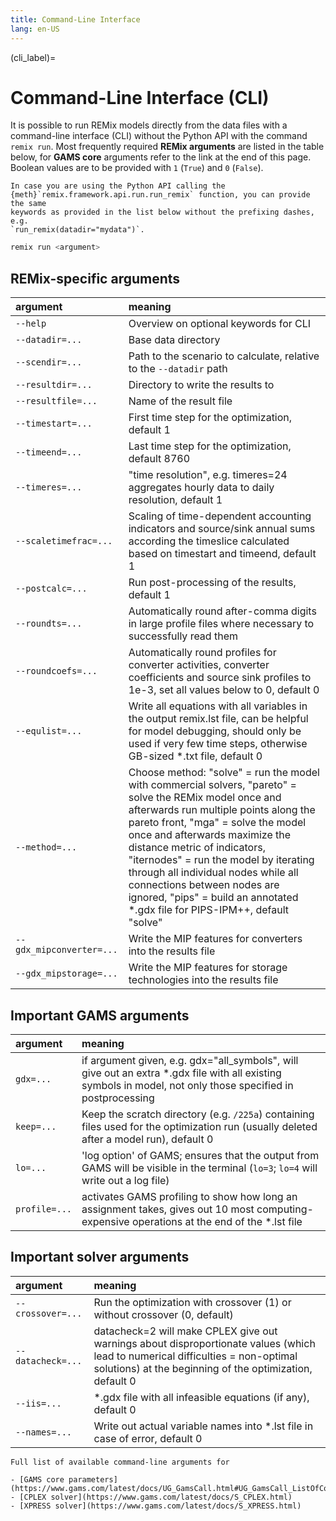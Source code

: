 ```yaml
---
title: Command-Line Interface
lang: en-US
---
```


(cli_label)=

# Command-Line Interface (CLI)

It is possible to run REMix models directly from the data files with a
command-line interface (CLI) without the Python API with the command `remix run`.
Most frequently required **REMix arguments** are listed in the table below,
for **GAMS core** arguments refer to the link at the end of this page.
Boolean values are to be provided with `1` (`True`) and `0` (`False`).

```{note}
In case you are using the Python API calling the
{meth}`remix.framework.api.run.run_remix` function, you can provide the same
keywords as provided in the list below without the prefixing dashes, e.g.
`run_remix(datadir="mydata")`.
```

```bash
remix run <argument>
```

## REMix-specific arguments

| argument | meaning |
|:-------- |:------- |
| `--help` | Overview on optional keywords for CLI |
| `--datadir=...` | Base data directory |
| `--scendir=...` | Path to the scenario to calculate, relative to the `--datadir` path |
| `--resultdir=...` | Directory to write the results to |
| `--resultfile=...` | Name of the result file |
| `--timestart=...` | First time step for the optimization, default 1 |
| `--timeend=...` | Last time step for the optimization, default 8760 |
| `--timeres=...` | "time resolution", e.g. timeres=24 aggregates hourly data to daily resolution, default 1 |
| `--scaletimefrac=...` | Scaling of time-dependent accounting indicators and source/sink annual sums according the timeslice calculated based on timestart and timeend, default 1 |
| `--postcalc=...` | Run post-processing of the results, default 1 |
| `--roundts=...` | Automatically round after-comma digits in large profile files where necessary to successfully read them |
| `--roundcoefs=...` | Automatically round profiles for converter activities, converter coefficients and source sink profiles to 1e-3, set all values below to 0, default 0 |
| `--equlist=...` | Write all equations with all variables in the output remix.lst file, can be helpful for model debugging, should only be used if very few time steps, otherwise GB-sized *.txt file, default 0 |
| `--method=...` | Choose method: "solve" = run the model with commercial solvers, "pareto" = solve the REMix model once and afterwards run multiple points along the pareto front, "mga" = solve the model once and afterwards maximize the distance metric of indicators, "iternodes" = run the model by iterating through all individual nodes while all connections between nodes are ignored, "pips" = build an annotated *.gdx file for PIPS-IPM++, default "solve" |
| `--gdx_mipconverter=...` | Write the MIP features for converters into the results file |
| `--gdx_mipstorage=...` | Write the MIP features for storage technologies into the results file |

## Important GAMS arguments

| argument | meaning |
|:-------- |:------- |
| `gdx=...` | if argument given, e.g. gdx="all_symbols", will give out an extra *.gdx file with all existing symbols in model, not only those specified in postprocessing |
| `keep=...` | Keep the scratch directory (e.g. `/225a`) containing files used for the optimization run (usually deleted after a model run), default 0 |
| `lo=...` | 'log option' of GAMS; ensures that the output from GAMS will be visible in the terminal (`lo=3`; `lo=4` will write out a log file) |
| `profile=...` | activates GAMS profiling to show how long an assignment takes, gives out 10 most computing-expensive operations at the end of the *.lst file |

## Important solver arguments

| argument | meaning |
|:-------- |:------- |
| `--crossover=...` | Run the optimization with crossover (1) or without crossover (0, default) |
| `--datacheck=...` | datacheck=2 will make CPLEX give out warnings about disproportionate values (which lead to numerical difficulties = non-optimal solutions) at the beginning of the optimization, default 0 |
| `--iis=...` | *.gdx file with all infeasible equations (if any), default 0 |
| `--names=...` | Write out actual variable names into *.lst file in case of error, default 0 |

```{note}
Full list of available command-line arguments for

- [GAMS core parameters](https://www.gams.com/latest/docs/UG_GamsCall.html#UG_GamsCall_ListOfCommandLineParameters)
- [CPLEX solver](https://www.gams.com/latest/docs/S_CPLEX.html)
- [XPRESS solver](https://www.gams.com/latest/docs/S_XPRESS.html)
```

